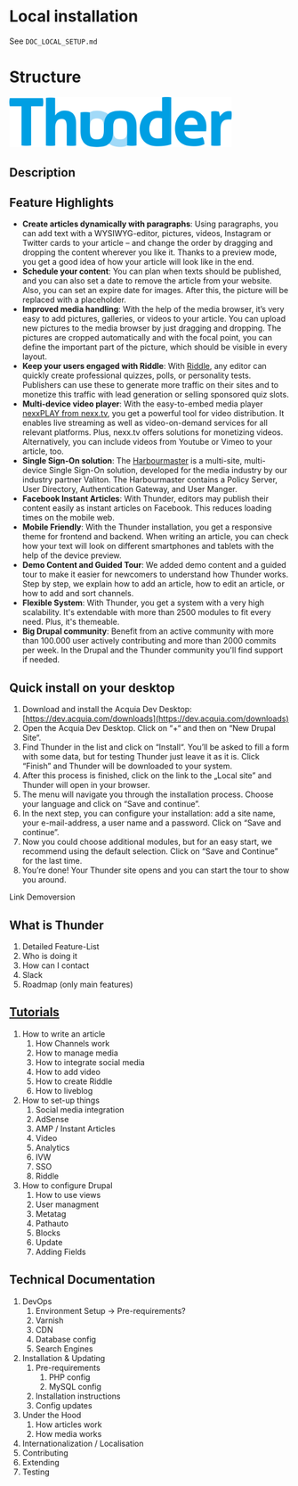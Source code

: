 # Local installation
See `DOC_LOCAL_SETUP.md`


# Structure

<img src="assets/logos/Thunder.svg" alt="Thunder Logo" width="400" />

## Description

## Feature Highlights
* **Create articles dynamically with paragraphs**: Using paragraphs, you can add text with a WYSIWYG-editor, pictures, videos, Instagram or Twitter cards to your article – and change the order by dragging and dropping the content wherever you like it. Thanks to a preview mode, you get a good idea of how your article will look like in the end.
* **Schedule your content**: You can plan when texts should be published, and you can also set a date to remove the article from your website. Also, you can set an expire date for images. After this, the picture will be replaced with a placeholder.
* **Improved media handling**: With the help of the media browser, it’s very easy to add pictures, galleries, or videos to your article. You can upload new pictures to the media browser by just dragging and dropping. The pictures are cropped automatically and with the focal point, you can define the important part of the picture, which should be visible in every layout.
* **Keep your users engaged with Riddle**: With [Riddle](https://www.riddle.com/), any editor can quickly create professional quizzes, polls, or personality tests. Publishers can use these to generate more traffic on their sites and to monetize this traffic with lead generation or selling sponsored quiz slots. 
* **Multi-device video player**: With the easy-to-embed media player [nexxPLAY from nexx.tv](http://www.nexx.tv/thunder), you get a powerful tool for video distribution. It enables live streaming as well as video-on-demand services for all relevant platforms. Plus, nexx.tv offers solutions for monetizing videos. Alternatively, you can include videos from Youtube or Vimeo to your article, too.
* **Single Sign-On solution**: The [Harbourmaster](https://www.valiton.com/portfolio/harbourmaster/) is a multi-site, multi-device Single Sign-On solution, developed for the media industry by our industry partner Valiton. The Harbourmaster contains a Policy Server, User Directory, Authentication Gateway, and User Manger.
* **Facebook Instant Articles**: With Thunder, editors may publish their content easily as instant articles on Facebook. This reduces loading times on the mobile web.
* **Mobile Friendly**: With the Thunder installation, you get a responsive theme for frontend and backend. When writing an article, you can check how your text will look on different smartphones and tablets with the help of the device preview.
* **Demo Content and Guided Tour**: We added demo content and a guided tour to make it easier for newcomers to understand how Thunder works. Step by step, we explain how to add an article, how to edit an article, or how to add and sort channels. 
* **Flexible System**: With Thunder, you get a system with a very high scalability. It's extendable with more than 2500 modules to fit every need. Plus, it's themeable.
* **Big Drupal community**: Benefit from an active community with more than 100.000 user actively contributing and more than 2000 commits per week. In the Drupal and the Thunder community you'll find support if needed.

## Quick install on your desktop
1. Download and install the Acquia Dev Desktop: [https://dev.acquia.com/downloads](https://dev.acquia.com/downloads)
2. Open the Acquia Dev Desktop. Click on “+“ and then on “New Drupal Site“.
3. Find Thunder in the list and click on “Install“. You’ll be asked to fill a form with some data, but for testing Thunder just leave it as it is. Click “Finish” and Thunder will be downloaded to your system.
4. After this process is finished, click on the link to the „Local site” and Thunder will open in your browser.
5. The menu will navigate you through the installation process. Choose your language and click on “Save and continue”.
6. In the next step, you can configure your installation: add a site name, your e-mail-address, a user name and a password. Click on “Save and continue”.
7. Now you could choose additional modules, but for an easy start, we recommend using the default selection. Click on “Save and Continue” for the last time.
8. You’re done! Your Thunder site opens and you can start the tour to show you around.

Link Demoversion

## What is Thunder
1. Detailed Feature-List
2. Who is doing it
3. How can I contact
4. Slack
5. Roadmap (only main features)

## [Tutorials](tutorials)
1. How to write an article
    1. How Channels work
    2. How to manage media
    3. How to integrate social media
    4. How to add video
    5. How to create Riddle
    6. How to liveblog
2. How to set-up things
    1. Social media integration
    2. AdSense
    3. AMP / Instant Articles
    4. Video
    5. Analytics
    6. IVW
    7. SSO
    8. Riddle
3. How to configure Drupal
    1. How to use views
    2. User managment
    3. Metatag
    4. Pathauto
    5. Blocks
    6. Update
    7. Adding Fields

## Technical Documentation
1. DevOps
    1. Environment Setup -> Pre-requirements?
    2. Varnish
    3. CDN
    4. Database config
    5. Search Engines
2. Installation & Updating
    1. Pre-requirements
        1. PHP config
        2. MySQL config
    2. Installation instructions
    3. Config updates
4. Under the Hood
    1. How articles work
    2. How media works
5. Internationalization / Localisation
6. Contributing
7. Extending
8. Testing
